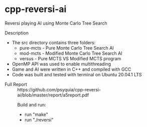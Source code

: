 # cpp-reversi-ai
Reversi playing AI using Monte Carlo Tree Search


<dt>Description</dt>

* The src directory contains three folders: 
  * pure-mcts 	- Pure Monte Carlo Tree Search AI
  * mod-mcts 	  - Modified Monte Carlo Tree Search AI
  * versus 		  - Pure MCTS VS Modified MCTS program
* OpenMP API was used to enable multithreading
* Game and AI were written in C++ and compiled with GCC
* Code was built and tested with terminal on Ubuntu 20.04.1 LTS


<dt>Full Report</dt>
<dd>https://github.com/psyquia/cpp-reversi-ai/blob/master/report/a5report.pdf<dd>


<dl>
  <dt>Build and run:</dt>
</dl>

* run "make"
* run "./reversi"

